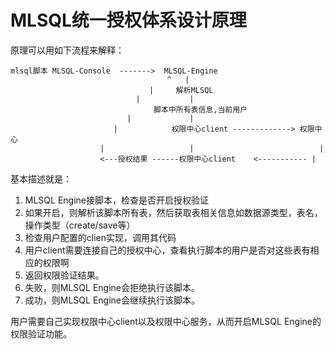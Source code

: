 # MLSQL统一授权体系设计原理

原理可以用如下流程来解释：

```
mlsql脚本 MLSQL-Console  ------->  MLSQL-Engine
                                   ^   | 
                               |     解析MLSQL
                            |           | 
                                脚本中所有表信息,当前用户                                   
                          |             |
                       |            权限中心client -------------> 权限中心
                    |                   |                            |
                    <---授权结果 ------权限中心client    <----------- | 

```

基本描述就是：

1. MLSQL Engine接脚本，检查是否开启授权验证
2. 如果开启，则解析该脚本所有表，然后获取表相关信息如数据源类型，表名，操作类型（create/save等）
3. 检查用户配置的clien实现，调用其代码
4. 用户client需要连接自己的授权中心，查看执行脚本的用户是否对这些表有相应的权限啊
5. 返回权限验证结果。
6. 失败，则MLSQL Engine会拒绝执行该脚本。
7. 成功，则MLSQL Engine会继续执行该脚本。


用户需要自己实现权限中心client以及权限中心服务，从而开启MLSQL Engine的权限验证功能。